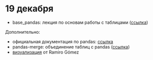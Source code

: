 # 19 декабря 

* base_pandas: лекция по основам работы с таблицами ([ссылка](https://github.com/allatambov/py-dat18/blob/master/19-12/base_pandas.ipynb))

Дополнительно:

* официальная документация по pandas: [ссылка](https://pandas.pydata.org/pandas-docs/stable/)
* pandas-merge: объединение таблиц с pandas ([ссылка](http://nbviewer.jupyter.org/github/allatambov/PyProg-2018/blob/master/add/pandas-merge.ipynb))
* [визуализация](http://nbviewer.jupyter.org/github/yaph/ipython-notebooks/blob/master/movie-body-counts.ipynb) от Ramiro Gómez
